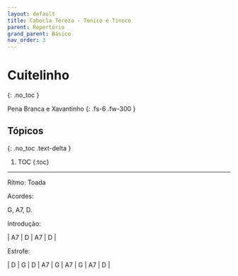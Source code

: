 ```yaml
---
layout: default
title: Cabocla Tereza - Tonico e Tinoco
parent: Repertório
grand_parent: Básico
nav_order: 3
---
```


# Cuitelinho
{: .no_toc }

Pena Branca e Xavantinho
{: .fs-6 .fw-300 }

## Tópicos
{: .no_toc .text-delta }

1. TOC
{:toc}

---

Rítmo: Toada

Acordes:

G, A7, D.

Introdução:

| A7 | D | A7 | D |

Estrofe:

| D | G | D | A7 | G | A7 | G | A7 | D |
